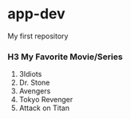 # app-dev
My first repository
### H3 My Favorite Movie/Series
1. 3Idiots
2. Dr. Stone
3. Avengers
4. Tokyo Revenger
5. Attack on Titan
   

